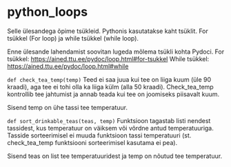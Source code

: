 # python_loops
Selle ülesandega õpime tsükleid.
Pythonis kasutatakse kaht tsüklit. For tsükkel (For loop) ja while tsükkel (while loop).

Enne ülesande lahendamist soovitan lugeda mõlema tsükli kohta Pydoci.
For tsükkel: https://ained.ttu.ee/pydoc/loop.html#for-tsukkel
While tsükkel: https://ained.ttu.ee/pydoc/loop.html#while

`def check_tea_temp(temp)`
Teed ei saa juua kui tee on liiga kuum (üle 90 kraadi), aga tee ei tohi olla ka liiga külm (alla 50 kraadi). 
Check_tea_temp kontrollib tee jahtumist ja annab teada kui tee on joomiseks piisavalt kuum. 

Sisend temp on ühe tassi tee temperatuur.

`def sort_drinkable_teas(teas, temp)`
Funktsioon tagastab listi nendest tassidest, kus temperatuur on väiksem või võrdne antud temperatuuriga.
Tasside sorteerimisel ei muuda funktsioon tassi temperatuuri (st. check_tea_temp funktsiooni sorteerimisel kasutama ei 
pea). 

Sisend teas on list tee temperatuuridest ja temp on nõutud tee temperatuur.
